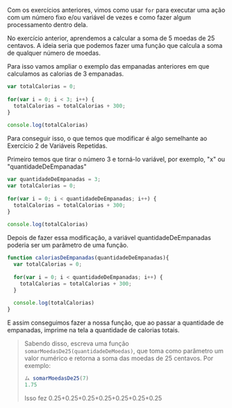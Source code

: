 Com os exercícios anteriores, vimos como usar `for` para executar uma ação com um número fixo e/ou variável de vezes e como fazer algum processamento dentro dela.
 
No exercício anterior, aprendemos a calcular a soma de 5 moedas de 25 centavos.
A ideia seria que podemos fazer uma função que calcula a soma de qualquer número de moedas.
 
Para isso vamos ampliar o exemplo das empanadas anteriores em que calculamos as calorias de 3 empanadas.
 
```javascript
var totalCalorias = 0;  
 
for(var i = 0; i < 3; i++) {
  totalCalorias = totalCalorias + 300;
}
 
console.log(totalCalorias)
```
 
Para conseguir isso, o que temos que modificar é algo semelhante ao Exercício 2 de Variáveis Repetidas.
 
Primeiro temos que tirar o número 3 e torná-lo variável, por exemplo, "x" ou "quantidadeDeEmpanadas"
 
```javascript
var quantidadeDeEmpanadas = 3;
var totalCalorias = 0;  
 
for(var i = 0; i < quantidadeDeEmpanadas; i++) {
  totalCalorias = totalCalorias + 300;
}
 
console.log(totalCalorias)
```
Depois de fazer essa modificação, a variável quantidadeDeEmpanadas poderia ser um parâmetro de uma função.
 
```javascript
function caloriasDeEmpanadas(quantidadeDeEmpanadas){
  var totalCalorias = 0;  
 
  for(var i = 0; i < quantidadeDeEmpanadas; i++) {
	totalCalorias = totalCalorias + 300;
  }
 
  console.log(totalCalorias)
}
```
 
E assim conseguimos fazer a nossa função, que ao passar a quantidade de empanadas, imprime na tela a quantidade de calorias totais.
 
 
> Sabendo disso, escreva uma função `somarMoedasDe25(quantidadeDeMoedas)`, que toma como parâmetro um valor numérico e retorna a soma das moedas de 25 centavos.
Por exemplo:  
>  
> ```javascript
> ム somarMoedasDe25(7)
> 1.75
> ```
> Isso fez 0.25+0.25+0.25+0.25+0.25+0.25+0.25
